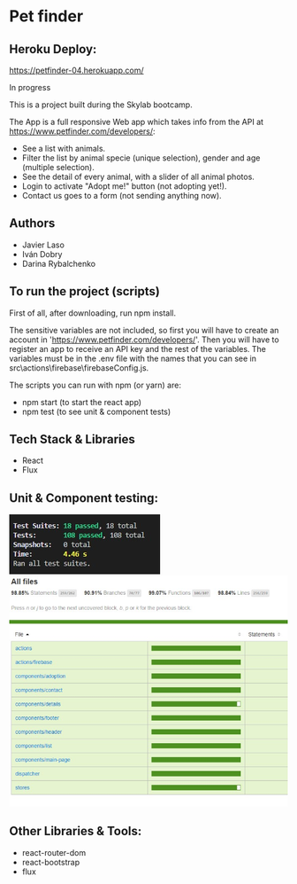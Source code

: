 # Pet finder

## Heroku Deploy:

https://petfinder-04.herokuapp.com/

In progress

This is a project built during the Skylab bootcamp.

The App is a full responsive Web app which takes info from the API at https://www.petfinder.com/developers/:

- See a list with animals.
- Filter the list by animal specie (unique selection), gender and age (multiple selection).
- See the detail of every animal, with a slider of all animal photos.
- Login to activate "Adopt me!" button (not adopting yet!).
- Contact us goes to a form (not sending anything now).

## Authors

- Javier Laso
- Iván Dobry
- Darina Rybalchenko

## To run the project (scripts)

First of all, after downloading, run npm install.

The sensitive variables are not included, so first you will have to create an account in 'https://www.petfinder.com/developers/'. Then you will have to register an app to receive an API key and the rest of the variables. The variables must be in the .env file with the names that you can see in src\actions\firebase\firebaseConfig.js.

The scripts you can run with npm (or yarn) are:

- npm start (to start the react app)
- npm test (to see unit & component tests)

## Tech Stack & Libraries

- React
- Flux

## Unit & Component testing:

![tests](/public/images/tests.jpg)
![test coverage](/public/images/coverage.jpg)

## Other Libraries & Tools:

- react-router-dom
- react-bootstrap
- flux
